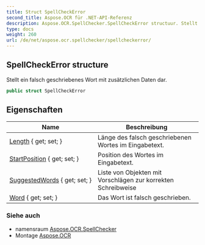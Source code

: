 ```yaml
---
title: Struct SpellCheckError
second_title: Aspose.OCR für .NET-API-Referenz
description: Aspose.OCR.SpellChecker.SpellCheckError structuur. Stellt ein falsch geschriebenes Wort mit zusätzlichen Daten dar.
type: docs
weight: 260
url: /de/net/aspose.ocr.spellchecker/spellcheckerror/
---
```

## SpellCheckError structure

Stellt ein falsch geschriebenes Wort mit zusätzlichen Daten dar.

```csharp
public struct SpellCheckError
```

## Eigenschaften

| Name | Beschreibung |
| --- | --- |
| [Length](../../aspose.ocr.spellchecker/spellcheckerror/length/) { get; set; } | Länge des falsch geschriebenen Wortes im Eingabetext. |
| [StartPosition](../../aspose.ocr.spellchecker/spellcheckerror/startposition/) { get; set; } | Position des Wortes im Eingabetext. |
| [SuggestedWords](../../aspose.ocr.spellchecker/spellcheckerror/suggestedwords/) { get; set; } | Liste von Objekten mit Vorschlägen zur korrekten Schreibweise |
| [Word](../../aspose.ocr.spellchecker/spellcheckerror/word/) { get; set; } | Das Wort ist falsch geschrieben. |

### Siehe auch

* namensraum [Aspose.OCR.SpellChecker](../../aspose.ocr.spellchecker/)
* Montage [Aspose.OCR](../../)


